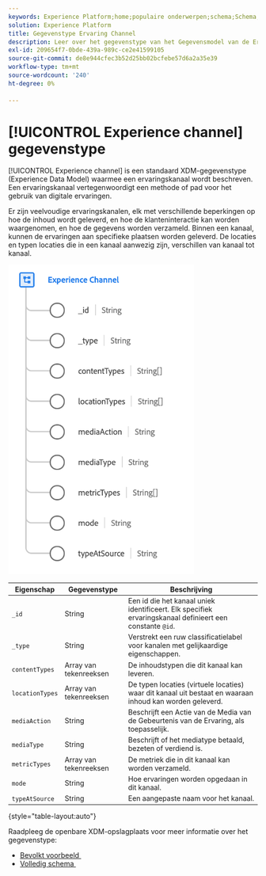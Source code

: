 ```yaml
---
keywords: Experience Platform;home;populaire onderwerpen;schema;Schema;XDM;velden;schema's;Schema's;Webpagina-details;datatype;gegevenstype;gegevenstype;webpagina
solution: Experience Platform
title: Gegevenstype Ervaring Channel
description: Leer over het gegevenstype van het Gegevensmodel van de Ervaring van het kanaal van de Ervaring (XDM).
exl-id: 209654f7-0bde-439a-989c-ce2e41599105
source-git-commit: de8e944cfec3b52d25bb02bcfebe57d6a2a35e39
workflow-type: tm+mt
source-wordcount: '240'
ht-degree: 0%

---
```


# [!UICONTROL Experience channel] gegevenstype

[!UICONTROL Experience channel] is een standaard XDM-gegevenstype (Experience Data Model) waarmee een ervaringskanaal wordt beschreven. Een ervaringskanaal vertegenwoordigt een methode of pad voor het gebruik van digitale ervaringen.

Er zijn veelvoudige ervaringskanalen, elk met verschillende beperkingen op hoe de inhoud wordt geleverd, en hoe de klanteninteractie kan worden waargenomen, en hoe de gegevens worden verzameld. Binnen een kanaal, kunnen de ervaringen aan specifieke plaatsen worden geleverd. De locaties en typen locaties die in een kanaal aanwezig zijn, verschillen van kanaal tot kanaal.

![](../images/data-types/experience-channel.png)

| Eigenschap | Gegevenstype | Beschrijving |
| --- | --- | --- |
| `_id` | String | Een id die het kanaal uniek identificeert. Elk specifiek ervaringskanaal definieert een constante `@id`. |
| `_type` | String | Verstrekt een ruw classificatielabel voor kanalen met gelijkaardige eigenschappen. |
| `contentTypes` | Array van tekenreeksen | De inhoudstypen die dit kanaal kan leveren. |
| `locationTypes` | Array van tekenreeksen | De typen locaties (virtuele locaties) waar dit kanaal uit bestaat en waaraan inhoud kan worden geleverd. |
| `mediaAction` | String | Beschrijft een Actie van de Media van de Gebeurtenis van de Ervaring, als toepasselijk. |
| `mediaType` | String | Beschrijft of het mediatype betaald, bezeten of verdiend is. |
| `metricTypes` | Array van tekenreeksen | De metriek die in dit kanaal kan worden verzameld. |
| `mode` | String | Hoe ervaringen worden opgedaan in dit kanaal. |
| `typeAtSource` | String | Een aangepaste naam voor het kanaal. |

{style="table-layout:auto"}

Raadpleeg de openbare XDM-opslagplaats voor meer informatie over het gegevenstype:

* [&#x200B; Bevolkt voorbeeld &#x200B;](https://github.com/adobe/xdm/blob/master/components/datatypes/channels/channel.example.1.json)
* [&#x200B; Volledig schema &#x200B;](https://github.com/adobe/xdm/blob/master/components/datatypes/channels/channel.schema.json)

